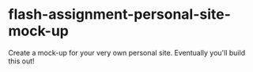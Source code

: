 # flash-assignment-personal-site-mock-up
Create a mock-up for your very own personal site. Eventually you'll build this out!
